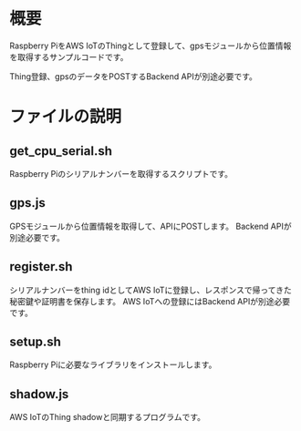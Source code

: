 # 概要
Raspberry PiをAWS IoTのThingとして登録して、gpsモジュールから位置情報を取得するサンプルコードです。

Thing登録、gpsのデータをPOSTするBackend APIが別途必要です。

# ファイルの説明
## get_cpu_serial.sh
Raspberry Piのシリアルナンバーを取得するスクリプトです。

## gps.js
GPSモジュールから位置情報を取得して、APIにPOSTします。
Backend APIが別途必要です。

## register.sh
シリアルナンバーをthing idとしてAWS IoTに登録し、レスポンスで帰ってきた秘密鍵や証明書を保存します。
AWS IoTへの登録にはBackend APIが別途必要です。

## setup.sh
Raspberry Piに必要なライブラリをインストールします。

## shadow.js
AWS IoTのThing shadowと同期するプログラムです。